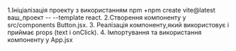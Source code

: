 1.Ініціалізація проекту з використанням npm +npm create vite@latest ваш_проект -- --template react.
2.Створення компоненту у src/components Button.jsx. 3. Реалізація компоненту,який використовує і приймає props (text і onClick). 4. Імпортування та використання компоненту у App.jsx
